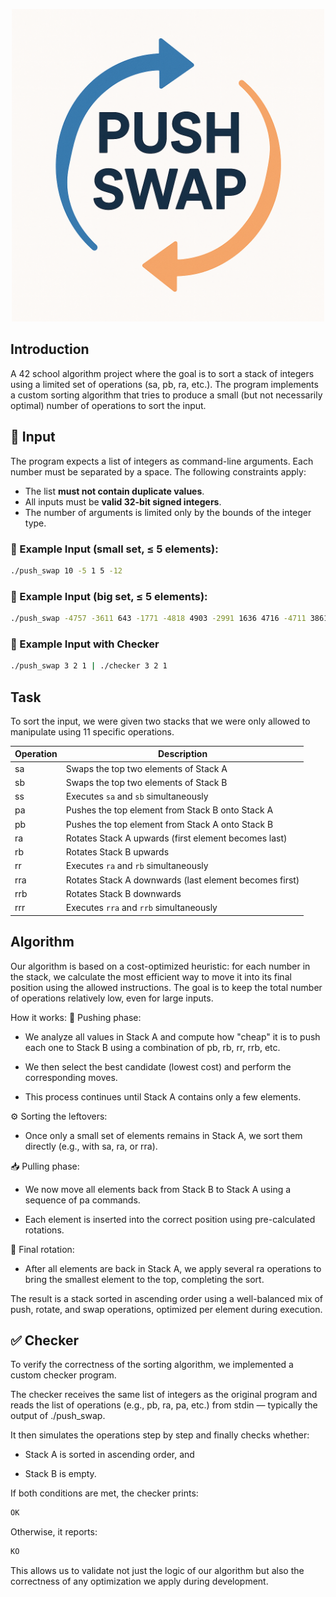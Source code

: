 <p align="center">
  <img src="assets/ChatGPT Image 28. Juli 2025, 19_03_20.png" alt="push swap demo" width="500"/>
</p>

## Introduction

A 42 school algorithm project where the goal is to sort a stack of integers using a limited set of operations (sa, pb, ra, etc.). The program implements a custom sorting algorithm that tries to produce a small (but not necessarily optimal) number of operations to sort the input.

## 🧾 Input

The program expects a list of integers as command-line arguments.
Each number must be separated by a space. The following constraints apply:

- The list **must not contain duplicate values**.
- All inputs must be **valid 32-bit signed integers**.
- The number of arguments is limited only by the bounds of the integer type.

### 🔹 Example Input (small set, ≤ 5 elements):
```bash
./push_swap 10 -5 1 5 -12
```
### 🔹 Example Input (big set, ≤ 5 elements):
```bash
./push_swap -4757 -3611 643 -1771 -4818 4903 -2991 1636 4716 -4711 3861 178 2854 -2258 -3131 3952 -3512 3081 -3362
```

### 🔹 Example Input with Checker
``` bash
./push_swap 3 2 1 | ./checker 3 2 1
```

## Task
To sort the input, we were given two stacks that we were only allowed to manipulate using 11 specific operations.

| Operation | Description                                                                 |
|-----------|-----------------------------------------------------------------------------|
| sa        | Swaps the top two elements of Stack A                                       |
| sb        | Swaps the top two elements of Stack B                                       |
| ss        | Executes `sa` and `sb` simultaneously                                       |
| pa        | Pushes the top element from Stack B onto Stack A                            |
| pb        | Pushes the top element from Stack A onto Stack B                            |
| ra        | Rotates Stack A upwards (first element becomes last)                        |
| rb        | Rotates Stack B upwards                                                     |
| rr        | Executes `ra` and `rb` simultaneously                                       |
| rra       | Rotates Stack A downwards (last element becomes first)                      |
| rrb       | Rotates Stack B downwards                                                   |
| rrr       | Executes `rra` and `rrb` simultaneously                                     |

## Algorithm

Our algorithm is based on a cost-optimized heuristic: for each number in the stack, we calculate the most efficient way to move it into its final position using the allowed instructions. The goal is to keep the total number of operations relatively low, even for large inputs.

How it works:
🔁 Pushing phase:

- We analyze all values in Stack A and compute how "cheap" it is to push each one to Stack B using a combination of pb, rb, rr, rrb, etc.

- We then select the best candidate (lowest cost) and perform the corresponding moves.

- This process continues until Stack A contains only a few elements.

⚙️ Sorting the leftovers:

- Once only a small set of elements remains in Stack A, we sort them directly (e.g., with sa, ra, or rra).

📥 Pulling phase:

- We now move all elements back from Stack B to Stack A using a sequence of pa commands.

- Each element is inserted into the correct position using pre-calculated rotations.

🧭 Final rotation:

- After all elements are back in Stack A, we apply several ra operations to bring the smallest element to the top, completing the sort.

The result is a stack sorted in ascending order using a well-balanced mix of push, rotate, and swap operations, optimized per element during execution.

## ✅ Checker
To verify the correctness of the sorting algorithm, we implemented a custom checker program.

The checker receives the same list of integers as the original program and reads the list of operations (e.g., pb, ra, pa, etc.) from stdin — typically the output of ./push_swap.

It then simulates the operations step by step and finally checks whether:

- Stack A is sorted in ascending order, and

- Stack B is empty.

If both conditions are met, the checker prints:
```bash
OK
```

Otherwise, it reports:

``` bash
KO
```
This allows us to validate not just the logic of our algorithm but also the correctness of any optimization we apply during development.
